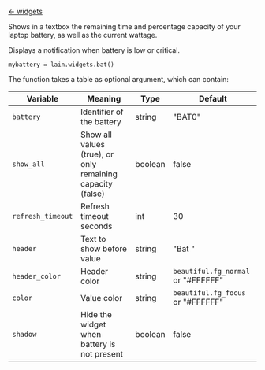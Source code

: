 [<- widgets](https://github.com/copycat-killer/lain/wiki/Widgets)

Shows in a textbox the remaining time and percentage capacity of your laptop battery, as well as
the current wattage.

Displays a notification when battery is low or critical.

	mybattery = lain.widgets.bat()

The function takes a table as optional argument, which can contain:

Variable | Meaning | Type | Default
--- | --- | --- | ---
`battery` | Identifier of the battery | string | "BAT0"
`show_all` | Show all values (true), or only remaining capacity (false) | boolean | false
`refresh_timeout` | Refresh timeout seconds | int | 30
`header` | Text to show before value | string | "Bat "
`header_color` | Header color | string | `beautiful.fg_normal` or "#FFFFFF"
`color` | Value color | string | `beautiful.fg_focus` or "#FFFFFF"
`shadow` | Hide the widget when battery is not present | boolean | false